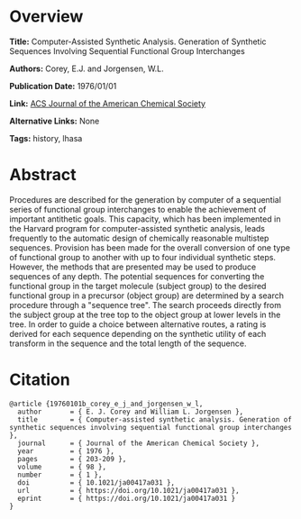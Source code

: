 # Overview
**Title:**
Computer-Assisted Synthetic Analysis. Generation of Synthetic Sequences Involving Sequential Functional Group Interchanges

**Authors:**
Corey, E.J. and Jorgensen, W.L.

**Publication Date:**
1976/01/01

**Link:**
[ACS Journal of the American Chemical Society](https://pubs.acs.org/doi/10.1021/ja00417a031)

**Alternative Links:**
None

**Tags:**
history, lhasa


# Abstract
Procedures are described for the generation by computer of a sequential series of functional group interchanges to enable the achievement of important antithetic goals.
This capacity, which has been implemented in the Harvard program for computer-assisted synthetic analysis, leads frequently to the automatic design of chemically reasonable multistep sequences.
Provision has been made for the overall conversion of one type of functional group to another with up to four individual synthetic steps.
However, the methods that are presented may be used to produce sequences of any depth.
The potential sequences for converting the functional group in the target molecule (subject group) to the desired functional group in a precursor (object group) are determined by a search procedure through a "sequence tree".
The search proceeds directly from the subject group at the tree top to the object group at lower levels in the tree.
In order to guide a choice between alternative routes, a rating is derived for each sequence depending on the synthetic utility of each transform in the sequence and the total length of the sequence.


# Citation
```
@article {19760101b_corey_e_j_and_jorgensen_w_l,
  author       = { E. J. Corey and William L. Jorgensen },
  title        = { Computer-assisted synthetic analysis. Generation of synthetic sequences involving sequential functional group interchanges },
  journal      = { Journal of the American Chemical Society },
  year         = { 1976 },
  pages        = { 203-209 },
  volume       = { 98 },
  number       = { 1 },
  doi          = { 10.1021/ja00417a031 },
  url          = { https://doi.org/10.1021/ja00417a031 },
  eprint       = { https://doi.org/10.1021/ja00417a031 }
}
```
